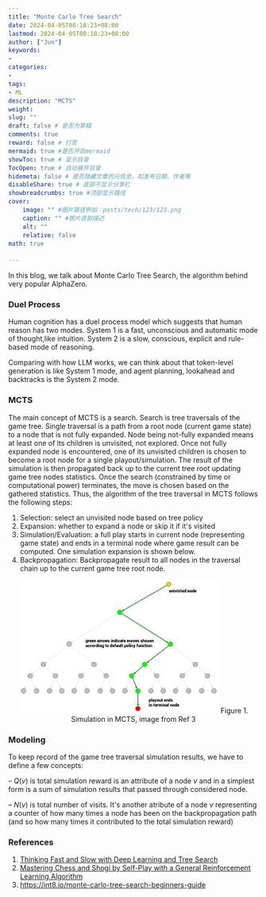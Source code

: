 ```yaml
---
title: "Monte Carlo Tree Search"
date: 2024-04-05T00:18:23+08:00
lastmod: 2024-04-05T00:18:23+08:00
author: ["Jun"]
keywords: 
- 
categories: 
- 
tags: 
- ML
description: "MCTS"
weight:
slug: ""
draft: false # 是否为草稿
comments: true
reward: false # 打赏
mermaid: true #是否开启mermaid
showToc: true # 显示目录
TocOpen: true # 自动展开目录
hidemeta: false # 是否隐藏文章的元信息，如发布日期、作者等
disableShare: true # 底部不显示分享栏
showbreadcrumbs: true #顶部显示路径
cover:
    image: "" #图片路径例如：posts/tech/123/123.png
    caption: "" #图片底部描述
    alt: ""
    relative: false
math: true

---
```


In this blog, we talk about Monte Carlo Tree Search, the algorithm behind very popular AlphaZero. 

### Duel Process
Human cognition has a duel process model which suggests that human reason has two modes. System 1 is a fast, unconscious and automatic mode of thought,like intuition. System 2 is a slow, conscious, explicit and rule-based mode of reasoning. 

Comparing with how LLM works, we can think about that token-level generation is like System 1 mode, and agent planning, lookahead and backtracks is the System 2 mode. 


### MCTS 

The main concept of MCTS is a search. Search is tree traversals of the game tree. Single traversal is a path from a root node (current game state) to a node that is not fully expanded. Node being not-fully expanded means at least one of its children is unvisited, not explored. Once not fully expanded node is encountered, one of its unvisited children is chosen to become a root node for a single playout/simulation. The result of the simulation is then propagated back up to the current tree root updating game tree nodes statistics. Once the search (constrained by time or computational power) terminates, the move is chosen based on the gathered statistics. Thus, the algorithm of the tree traversal in MCTS follows the following steps:

1. Selection: select an unvisited node based on tree policy
2. Expansion: whether to expand a node or skip it if it's visited
3. Simulation/Evaluation: a full play starts in current node (representing game state) and ends in a terminal node where game result can be computed. One simulation expansion is shown below. 
4. Backpropagation: Backpropagate result to all nodes in the traversal chain up to the current game tree root node. 

<p align="center">
    <img alt="mcts" src="images/simulation.png" width="80%" height=auto/> 
    Figure 1. Simulation in MCTS, image from Ref 3
</p>


### Modeling 

To keep record of the game tree traversal simulation results, we have to define a few concepts:

 – $Q(v)$ is total simulation reward is an attribute of a node $v$
 and in a simplest form is a sum of simulation results that passed through considered node.

 – $N(v)$ is total number of visits. It's another atribute of a node $v$ 
 representing a counter of how many times a node has been on the backpropagation path (and so how many times it contributed to the total simulation reward)

 




### References
1. [Thinking Fast and Slow with Deep Learning and Tree Search](https://arxiv.org/abs/1705.08439)
2. [Mastering Chess and Shogi by Self-Play with a General Reinforcement Learning Algorithm](https://arxiv.org/abs/1712.01815)
3. https://int8.io/monte-carlo-tree-search-beginners-guide


<!-- ### Implementation
1. https://github.com/trotsky1997/MathBlackBox
2. https://github.com/BrendanGraham14/mcts-llm -->
